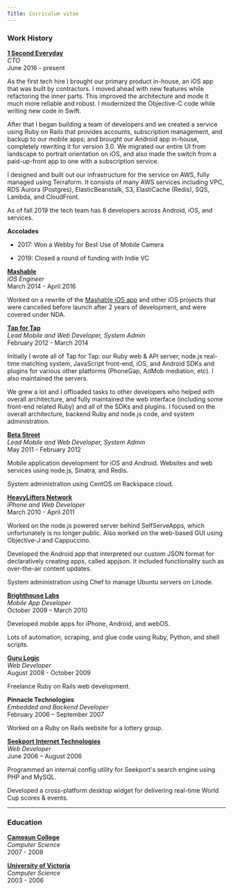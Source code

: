 ```yaml
---
Title: Curriculum vitae
---
```


### Work History

**[1 Second Everyday](https://1se.co)**<br>
_CTO_<br>
June 2016 - present

As the first tech hire I brought our primary product in-house, an iOS app that was built by contractors. I moved ahead with new features while refactoring the inner parts. This improved the architecture and mode it much more reliable and robust. I modernized the Objective-C code while writing new code in Swift.

After that I began building a team of developers and we created a service using Ruby on Rails that provides accounts, subscription management, and backup to our mobile apps; and brought our Android app in-house, completely rewriting it for version 3.0. We migrated our entire UI from landscape to portrait orientation on iOS, and also made the switch from a paid-up-front app to one with a subscription service.

I designed and built out our infrastructure for the service on AWS, fully managed using Terraform. It consists of many AWS services including VPC, RDS Aurora (Postgres), ElasticBeanstalk, S3, ElastiCache (Redis), SQS, Lambda, and CloudFront.

As of fall 2019 the tech team has 8 developers across Android, iOS, and services.

**Accolades**

- 2017: Won a Webby for Best Use of Mobile Camera

- 2019: Closed a round of funding with Indie VC

**[Mashable](http://mashable.com)**<br>
_iOS Engineer_<br>
March 2014 - April 2016

Worked on a rewrite of the [Mashable iOS app][mashable] and other iOS projects that were cancelled before launch after 2 years of development, and were covered under NDA.

[mashable]: https://itunes.apple.com/ca/app/mashable/id910775754?mt=8

**[Tap for Tap](https://tapfortap.com)**<br>
_Lead Mobile and Web Developer, System Admin_<br>
February 2012 - March 2014

Initially I wrote all of Tap for Tap: our Ruby web & API server, node.js real-time matching system, JavaScript front-end, iOS, and Android SDKs and plugins for various other platforms (PhoneGap, AdMob mediation, etc). I also maintained the servers.

We grew a lot and I offloaded tasks to other developers who helped with overall architecture, and fully maintained the web interface (including some front-end related Ruby) and all of the SDKs and plugins. I focused on the overall architecture, backend Ruby and node.js code, and system administration.

**[Beta Street](http://betastreet.com)**<br>
_Lead Mobile and Web Developer, System Admin_<br>
May 2011 - February 2012

Mobile application development for iOS and Android. Websites and web services using node.js, Sinatra, and Redis.

System administration using CentOS on Rackspace cloud.

**[HeavyLifters Network](http://heavylifters.com)**<br>
_iPhone and Web Developer_<br>
March 2010 - April 2011

Worked on the node.js powered server behind SelfServeApps, which unfortunately is no longer public. Also worked on the web-based GUI using Objective-J and Cappuccino.

Developed the Android app that interpreted our custom JSON format for declaratively creating apps, called appjson. It included functionality such as over-the-air content updates.

System administration using Chef to manage Ubuntu servers on Linode.

**[Brighthouse Labs](https://www.linkedin.com/company/brighthouse-labs)**<br>
_Mobile App Developer_<br>
October 2009 – March 2010

Developed mobile apps for iPhone, Android, and webOS.

Lots of automation, scraping, and glue code using Ruby, Python, and shell scripts.

**[Guru Logic](https://gurulogic.ca)**<br>
_Web Developer_<br>
August 2008 - October 2009

Freelance Ruby on Rails web development.

**Pinnacle Technologies**<br>
_Embedded and Backend Developer_<br>
February 2006 – September 2007

Worked on a Ruby on Rails website for a lottery group.

**[Seekport Internet Technologies](https://de.wikipedia.org/wiki/Seekport)**<br>
_Web Developer_<br>
June 2006 – August 2006

Programmed an internal config utility for Seekport's search engine using PHP and MySQL.

Developed a cross-platform desktop widget for delivering real-time World Cup scores & events.

<hr>

### Education

**[Camosun College](http://camosun.ca)**<br>
_Computer Science_<br>
2007 - 2008

**[University of Victoria](http://www.uvic.ca)**<br>
_Computer Science_<br>
2003 - 2006
